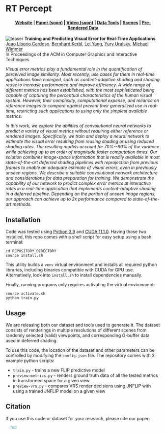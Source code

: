 # RT Percept
<div align="center">
<h4><a href="">Website</a> | <a href="">Paper (soon)</a> | <a href="">Video (soon)</a> | <a href="">Data Tools</a> | <a href="">Scenes</a> | <a href="">Pre-Rendered Data</a></h4>
</div>

![teaser]()
**Training and Predicting Visual Error for Real-Time Applications**  
[Joao Liborio Cardoso](https://www.jaliborc.com), [Bernhard Kerbl](https://scholar.google.com/citations?user=jeasMB0AAAAJ), [Lei Yang](https://www.leiy.cc/), [Yury Uralsky](), [Michael Wimmer](https://www.cg.tuwien.ac.at/staff/MichaelWimmer)  
In Proceedings of the ACM in Computer Graphics and Interactive Techniques

*Visual error metrics play a fundamental role in the quantification of perceived image similarity. Most recently, use cases for them in real-time applications have emerged, such as content-adaptive shading and shading reuse to increase performance and improve efficiency. A wide range of different metrics has been established, with the most sophisticated being capable of capturing the perceptual characteristics of the human visual system. However, their complexity, computational expense, and reliance on reference images to compare against prevent their generalized use in real-time, restricting such applications to using only the simplest available metrics.*

*In this work, we explore the abilities of convolutional neural networks to predict a variety of visual metrics without requiring either reference or rendered images. Specifically, we train and deploy a neural network to estimate the visual error resulting from reusing shading or using reduced shading rates. The resulting models account for 70%--90% of the variance while achieving up to an order of magnitude faster computation times. Our solution combines image-space information that is readily available in most state-of-the-art deferred shading pipelines with reprojection from previous frames to enable an adequate estimate of visual errors, even in previously unseen regions. We describe a suitable convolutional network architecture and considerations for data preparation for training. We demonstrate the capability of our network to predict complex error metrics at interactive rates in a real-time application that implements content-adaptive shading in a deferred pipeline. Depending on the portion of unseen image regions, our approach can achieve up to 2x performance compared to state-of-the-art methods.*

## Installation
Code was tested using [Python 3.9](https://www.python.org/downloads/) and [CUDA 11.1.0](https://developer.nvidia.com/cuda-toolkit-archive). Having those two installed, this repo comes with a shell script for easy setup using a bash terminal:

```shell
cd REPOSITORY_DIRECTORY
source install.sh
```

This utility builds a `venv` virtual environment and installs all required python libraries, including binaries compatible with CUDA for GPU use. Alternatively, look into `install.sh` to install dependencies manually.

Finally, running programs only requires activating the virtual environment:

```shell
source activate.sh
python train.py
```

## Usage
We are releasing both our dataset and tools used to generate it. The dataset consists of renderings in multiple resolutions of different scenes from randomly selected (valid) viewpoints, and corresponding G-buffer data used in deferred shading.

To use this code, the location of the dataset and other parameters can be controlled by modifying the `config.json` file. The repository comes with 3 example python scripts:
* `train.py` - trains a new FLIP predictive model
* `preview-metrics.py` - renders ground truth data of all the tested metrics in transformed space for a given view
* `preview-vrs.py` - compares VRS render decisions using JNFLIP with using a trained JNFLIP  model on a given view

## Citation
If you use this code or dataset for your research, please cite our paper:

```bibtex
  TBD
```
